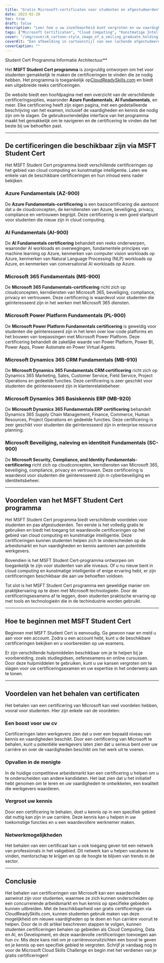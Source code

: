 ```yaml
---
title: "Gratis Microsoft-certificaten voor studenten en afgestudeerden"
date: 2023-02-20
toc: true
draft: false
description: "Leer hoe u uw inzetbaarheid kunt vergroten en uw vaardigheden op het gebied van cloud computing en kunstmatige intelligentie kunt uitbreiden met gratis Microsoft-certificaten die beschikbaar zijn via het MSFT Student Cert-programma op CloudReadySkills.com."
tags: ["Microsoft Certificaten", "Cloud Computing", "Kunstmatige Intelligentie", "MSFT Student Cert", "Azure grondbeginselen", "AI-fundamenten", "Microsoft 365 Grondbeginselen", "Power Platform Fundamentals", "CRM grondbeginselen van Dynamics 365", "Dynamics 365 Basiskennis ERP", "Veiligheidsnaleving en identiteit", "CloudReadySkills", "Online onderwijs", "Loopbaanontwikkeling", "IT-certificering", "Gratis onderwijs", "Online leren", "Technische vaardigheden", "Loopbaanontwikkeling"]
cover: "/img/cover/A_cartoon-style_image_of_a_smiling_graduate_holding_a_laptop.png"
coverAlt: "Een afbeelding in cartoonstijl van een lachende afgestudeerde die een laptop en een certificaat vasthoudt terwijl hij voor een computerserver staat met wolken op de achtergrond, die het verband tussen cloud computing en carrièreverbetering uitbeeldt."
coverCaption: ""
---
```

 Student Cert Programma Informatie Architectuur**

Het **MSFT Student Cert programma** is zorgvuldig ontworpen om het voor studenten gemakkelijk te maken de certificeringen te vinden die ze nodig hebben. Het programma is toegankelijk op[CloudReadySkills.com](https://msftstudentcert.cloudreadyskills.com/) en biedt een uitgebreide reeks certificeringen.

De website biedt een hoofdpagina met een overzicht van de verschillende certificeringsopties, waaronder **Azure Fundamentals**, **AI Fundamentals**, en meer. Elke certificering heeft zijn eigen pagina, met een gedetailleerde beschrijving van het examen, inclusief de vaardigheden en kennis die nodig zijn om te slagen. De gebruiksvriendelijke interface van het programma maakt het gemakkelijk om te navigeren en de certificering te vinden die het beste bij uw behoeften past.

______

## De certificeringen die beschikbaar zijn via MSFT Student Cert

Het MSFT Student Cert programma biedt verschillende certificeringen op het gebied van cloud computing en kunstmatige intelligentie. Laten we enkele van de beschikbare certificeringen en hun inhoud eens nader bekijken:

### Azure Fundamentals (AZ-900)

De **Azure Fundamentals-certificering** is een basiscertificering die aantoont dat u de cloudconcepten, de kerndiensten van Azure, beveiliging, privacy, compliance en vertrouwen begrijpt. Deze certificering is een goed startpunt voor studenten die nieuw zijn in cloud computing.

### AI Fundamentals (AI-900)

De **AI Fundamentals certificering** behandelt een reeks onderwerpen, waaronder AI workloads en overwegingen, fundamentele principes van machine learning op Azure, kenmerken van computer vision workloads op Azure, kenmerken van Natural Language Processing (NLP) workloads op Azure, en kenmerken van conversational AI workloads op Azure.

### Microsoft 365 Fundamentals (MS-900)

De **Microsoft 365 Fundamentals-certificering** richt zich op cloudconcepten, kerndiensten van Microsoft 365, beveiliging, compliance, privacy en vertrouwen. Deze certificering is waardevol voor studenten die geïnteresseerd zijn in het werken met Microsoft 365 diensten.

### Microsoft Power Platform Fundamentals (PL-900)

De **Microsoft Power Platform Fundamentals certificering** is geweldig voor studenten die geïnteresseerd zijn in het leren over low-code platforms en het bouwen van toepassingen met Microsoft Power Platform. Deze certificering behandelt de zakelijke waarde van Power Platform, Power BI, Power Apps, Power Automate en Power Virtual Agents.

### Microsoft Dynamics 365 CRM Fundamentals (MB-910)

De **Microsoft Dynamics 365 Fundamentals CRM certificering** richt zich op Dynamics 365 Marketing, Sales, Customer Service, Field Service, Project Operations en gedeelde functies. Deze certificering is zeer geschikt voor studenten die geïnteresseerd zijn in klantenrelatiebeheer.

### Microsoft Dynamics 365 Basiskennis ERP (MB-920)

De **Microsoft Dynamics 365 Fundamentals ERP certificering** behandelt Dynamics 365 Supply Chain Management, Finance, Commerce, Human Resources, Project Operations en gedeelde functies. Deze certificering is zeer geschikt voor studenten die geïnteresseerd zijn in enterprise resource planning.

### Microsoft Beveiliging, naleving en identiteit Fundamentals (SC-900)

De **Microsoft Security, Compliance, and Identity Fundamentals-certificering** richt zich op cloudconcepten, kerndiensten van Microsoft 365, beveiliging, compliance, privacy en vertrouwen. Deze certificering is waardevol voor studenten die geïnteresseerd zijn in cyberbeveiliging en identiteitsbeheer.

______

## Voordelen van het MSFT Student Cert programma

Het MSFT Student Cert programma biedt verschillende voordelen voor studenten en pas afgestudeerden. Ten eerste is het volledig gratis te gebruiken en biedt het toegang tot waardevolle certificeringen op het gebied van cloud computing en kunstmatige intelligentie. Deze certificeringen kunnen studenten helpen zich te onderscheiden op de arbeidsmarkt en hun vaardigheden en kennis aantonen aan potentiële werkgevers.

Bovendien is het MSFT Student Cert-programma ontworpen om toegankelijk te zijn voor studenten van alle niveaus. Of u nu nieuw bent in cloud computing en kunstmatige intelligentie of enige ervaring hebt, er zijn certificeringen beschikbaar die aan uw behoeften voldoen.

Tot slot is het MSFT Student Cert programma een geweldige manier om praktijkervaring op te doen met Microsoft technologieën. Door de certificeringsexamens af te leggen, doen studenten praktische ervaring op met tools en technologieën die in de techindustrie worden gebruikt.

______

## Hoe te beginnen met MSFT Student Cert

Beginnen met MSFT Student Cert is eenvoudig. Ga gewoon naar en meld u aan voor een account. Zodra u een account hebt, kunt u de beschikbare certificeringen bekijken en u voorbereiden op uw examens.

Er zijn verschillende hulpmiddelen beschikbaar om je te helpen bij je voorbereiding, zoals studiegidsen, oefenexamens en online cursussen. Door deze hulpmiddelen te gebruiken, kunt u uw kansen vergroten om te slagen voor uw certificeringsexamen en uw expertise in het onderwerp aan te tonen.

______

## Voordelen van het behalen van certificaten

Het behalen van een certificering van Microsoft kan veel voordelen hebben, vooral voor studenten. Hier zijn enkele van de voordelen:

### Een boost voor uw cv
Certificeringen laten werkgevers zien dat u over een bepaald niveau van kennis en vaardigheden beschikt. Door een certificering van Microsoft te behalen, kunt u potentiële werkgevers laten zien dat u serieus bent over uw carrière en over de vaardigheden beschikt om het werk uit te voeren.

### Opvallen in de menigte
In de huidige competitieve arbeidsmarkt kan een certificering u helpen om u te onderscheiden van andere kandidaten. Het laat zien dat u het initiatief hebt genomen om te leren en uw vaardigheden te ontwikkelen, een kwaliteit die werkgevers waarderen.

### Vergroot uw kennis
Door een certificering te behalen, doet u kennis op in een specifiek gebied dat nuttig kan zijn in uw carrière. Deze kennis kan u helpen in uw toekomstige functies en u een waardevollere werknemer maken.

### Netwerkmogelijkheden
Het behalen van een certificaat kan u ook toegang geven tot een netwerk van professionals in het vakgebied. Dit netwerk kan u helpen vacatures te vinden, mentorschap te krijgen en op de hoogte te blijven van trends in de sector.

______

## Conclusie

Het behalen van certificeringen van Microsoft kan een waardevolle aanwinst zijn voor studenten, waarmee ze zich kunnen onderscheiden op een concurrerende arbeidsmarkt en hun kennis op specifieke gebieden kunnen uitbreiden. Met de beschikbaarheid van gratis certificeringen via CloudReadySkills.com, kunnen studenten gebruik maken van deze mogelijkheid om nieuwe vaardigheden op te doen en hun carrière vooruit te helpen. Door de in dit artikel beschreven stappen te volgen, kunnen studenten certificeringen behalen op gebieden als Cloud Computing, Data en AI, en Development, en deze waardevolle certificeringen toevoegen aan hun cv. Mis deze kans niet om je carrièrevooruitzichten een boost te geven en je kennis op een specifiek gebied te vergroten. Schrijf je vandaag nog in voor de Microsoft Cloud Skills Challenge en begin met het verdienen van je gratis certificeringen!


